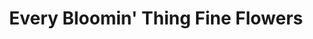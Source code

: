 ---
title: "Every Bloomin' Thing Fine Flowers"
url: /costa-mesa/every-bloomin-thing-fine-flowers/
shop: florist
---